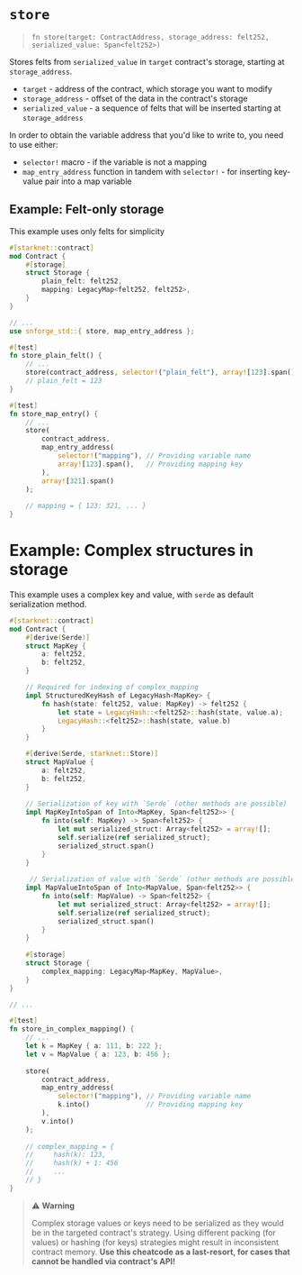 # `store`

> `fn store(target: ContractAddress, storage_address: felt252, serialized_value: Span<felt252>)`

Stores felts from `serialized_value` in `target` contract's storage, starting at `storage_address`. 

- `target` - address of the contract, which storage you want to modify
- `storage_address` - offset of the data in the contract's storage 
- `serialized_value` - a sequence of felts that will be inserted starting at `storage_address` 


In order to obtain the variable address that you'd like to write to, you need to use either:
- `selector!` macro - if the variable is not a mapping
- `map_entry_address` function in tandem with `selector!` - for inserting key-value pair into a map variable

## Example: Felt-only storage
This example uses only felts for simplicity

```rust
#[starknet::contract]
mod Contract {
    #[storage]
    struct Storage {
        plain_felt: felt252,
        mapping: LegacyMap<felt252, felt252>,
    }
}

// ...
use snforge_std::{ store, map_entry_address };

#[test]
fn store_plain_felt() {
    // ...
    store(contract_address, selector!("plain_felt"), array![123].span());
    // plain_felt = 123
}

#[test]
fn store_map_entry() {
    // ...
    store(
        contract_address, 
        map_entry_address(
            selector!("mapping"), // Providing variable name
            array![123].span(),   // Providing mapping key 
        ),
        array![321].span()
    );
    
    // mapping = { 123: 321, ... }
}
```

# Example: Complex structures in storage
This example uses a complex key and value, with `serde` as default serialization method.

```rust
#[starknet::contract]
mod Contract {
    #[derive(Serde)]
    struct MapKey {
        a: felt252,
        b: felt252,
    }

    // Required for indexing of complex_mapping
    impl StructuredKeyHash of LegacyHash<MapKey> {
        fn hash(state: felt252, value: MapKey) -> felt252 {
            let state = LegacyHash::<felt252>::hash(state, value.a);
            LegacyHash::<felt252>::hash(state, value.b)
        }
    }

    #[derive(Serde, starknet::Store)]
    struct MapValue {
        a: felt252,
        b: felt252,
    }
    
    // Serialization of key with `Serde` (other methods are possible)
    impl MapKeyIntoSpan of Into<MapKey, Span<felt252>> {
        fn into(self: MapKey) -> Span<felt252> {
            let mut serialized_struct: Array<felt252> = array![];
            self.serialize(ref serialized_struct);
            serialized_struct.span()
        }
    }
    
     // Serialization of value with `Serde` (other methods are possible)
    impl MapValueIntoSpan of Into<MapValue, Span<felt252>> {
        fn into(self: MapValue) -> Span<felt252> {
            let mut serialized_struct: Array<felt252> = array![];
            self.serialize(ref serialized_struct);
            serialized_struct.span()
        }
    }
    
    #[storage]
    struct Storage {
        complex_mapping: LegacyMap<MapKey, MapValue>,
    }
}

// ...

#[test]
fn store_in_complex_mapping() {
    // ...
    let k = MapKey { a: 111, b: 222 };
    let v = MapValue { a: 123, b: 456 };
    
    store(
        contract_address, 
        map_entry_address(
            selector!("mapping"), // Providing variable name
            k.into()              // Providing mapping key
        ),
        v.into()
    );
    
    // complex_mapping = { 
    //     hash(k): 123,
    //     hash(k) + 1: 456 
    //     ...
    // }
}
```

> ⚠️ **Warning**
> 
> Complex storage values or keys need to be serialized as they would be in the targeted contract's strategy.
> Using different packing (for values) or hashing (for keys) strategies might result in inconsistent contract memory.
> **Use this cheatcode as a last-resort, for cases that cannot be handled via contract's API!**

